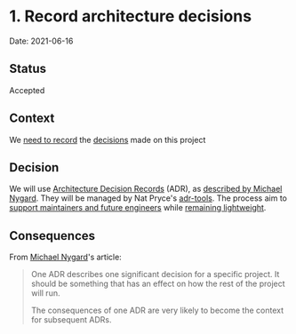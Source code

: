 # 1. Record architecture decisions

Date: 2021-06-16

## Status

Accepted

## Context

We [need to record][write-things-down] the [decisions][why-adrs] made on this project

## Decision

We will use [Architecture Decision Records][adr] (ADR), as [described by Michael Nygard][Michael-Nygard]. They will be managed by Nat Pryce's [adr-tools][adr-tools]. The process aim to [support maintainers and future engineers][maintainers] while [remaining lightweight][lightweight].

## Consequences 

From [Michael Nygard][Michael-Nygard]'s article:
> One ADR describes one significant decision for a specific project. It should be something that has an effect on how the rest of the project will run.
> 
> The consequences of one ADR are very likely to become the context for subsequent ADRs. 

[write-things-down]: https://blog.pragmaticengineer.com/scaling-engineering-teams-via-writing-things-down-rfcs/
[why-adrs]: https://github.blog/2020-08-13-why-write-adrs/
[adr]: https://adr.github.io/
[Michael-Nygard]: http://thinkrelevance.com/blog/2011/11/15/documenting-architecture-decisions
[adr-tools]: https://github.com/npryce/adr-tools
[maintainers]: https://understandlegacycode.com/blog/earn-maintainers-esteem-with-adrs/
[lightweight]: https://github.com/joelparkerhenderson/architecture_decision_record
